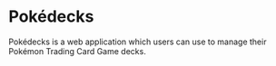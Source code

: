 # Pok&eacute;decks

Pok&eacute;decks is a web application which users can use to manage their Pokémon Trading Card Game decks.